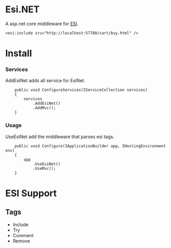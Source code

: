 # Esi.NET

A asp.net core middleware for [ESI](www.w3.org/TR/esi-lang).

```
<esi:include src="http://localhost:57780/cart/buy.html" />
```
# Install


### Services

AddEsiNet adds all service for EsiNet.

        public void ConfigureServices(IServiceCollection services)
        {
            services
                .AddEsiNet()
                .AddMvc();
        }

### Usage

UseEsiNet add the middleware that parses esi tags.

        public void Configure(IApplicationBuilder app, IHostingEnvironment env)
        {
            app
                .UseEsiNet()
                .UseMvc();
        }

# ESI Support

## Tags

* Include
* Try
* Comment
* Remove

